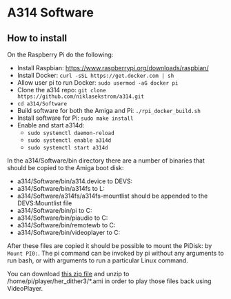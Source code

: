 # A314 Software

## How to install

On the Raspberry Pi do the following:
- Install Raspbian: https://www.raspberrypi.org/downloads/raspbian/
- Install Docker: ```curl -sSL https://get.docker.com | sh```
- Allow user pi to run Docker: ```sudo usermod -aG docker pi```
- Clone the a314 repo: ```git clone https://github.com/niklasekstrom/a314.git```
- ```cd a314/Software```
- Build software for both the Amiga and Pi: ```./rpi_docker_build.sh```
- Install software for Pi: ```sudo make install```
- Enable and start a314d:
  - ```sudo systemctl daemon-reload```
  - ```sudo systemctl enable a314d```
  - ```sudo systemctl start a314d```

In the a314/Software/bin directory there are a number of binaries that should be copied to the Amiga boot disk:
- a314/Software/bin/a314.device to DEVS:
- a314/Software/bin/a314fs to L:
- a314/Software/a314fs/a314fs-mountlist should be appended to the DEVS:Mountlist file
- a314/Software/bin/pi to C:
- a314/Software/bin/piaudio to C:
- a314/Software/bin/remotewb to C:
- a314/Software/bin/videoplayer to C:

After these files are copied it should be possible to mount the PiDisk: by ```Mount PI0:```.
The pi command can be invoked by pi without any arguments to run bash, or with arguments to run a particular Linux command.

You can download [this zip file](https://www.dropbox.com/s/g5f5c4zf1x55vx3/her_dither3.zip?dl=0) and unzip
to /home/pi/player/her_dither3/*.ami in order to play those files back using VideoPlayer.
